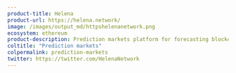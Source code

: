 ```yaml
---
product-title: Helena
product-url: https://helena.network/
image: /images/output_md/httpshelenanetwork.png
ecosystem: ethereum
product-description: Prediction markets platform for forecasting blockchain developments, events, and projects.
coltitle: "Prediction markets"
colpermalink: prediction-markets
twitter: https://twitter.com/HelenaNetwork
---
```

